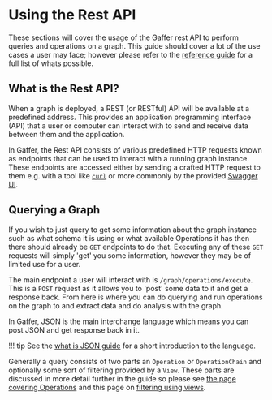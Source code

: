 # Using the Rest API

These sections will cover the usage of the Gaffer rest API to perform queries
and operations on a graph. This guide should cover a lot of the use cases a user
may face; however please refer to the [reference guide](../../reference/intro.md)
for a full list of whats possible.

## What is the Rest API?

When a graph is deployed, a REST (or RESTful) API will be available at a
predefined address. This provides an application programming interface (API)
that a user or computer can interact with to send and receive data between them
and the application.

In Gaffer, the Rest API consists of various predefined HTTP requests known as
endpoints that can be used to interact with a running graph instance. These
endpoints are accessed either by sending a crafted HTTP request to them e.g.
with a tool like [`curl`](https://curl.se/docs/httpscripting.html) or more
commonly by the provided [Swagger UI](https://swagger.io/).

## Querying a Graph

If you wish to just query to get some information about the graph instance such
as what schema it is using or what available Operations it has then there
should already be `GET` endpoints to do that. Executing any of these `GET`
requests will simply 'get' you some information, however they may be of limited
use for a user.

The main endpoint a user will interact with is `/graph/operations/execute`. This
is a `POST` request as it allows you to 'post' some data to it and get a
response back. From here is where you can do querying and run operations on the
graph to and extract data and do analysis with the graph.

In Gaffer, JSON is the main interchange language which means you can post JSON
and get response back in it.

!!! tip
    See the [what is JSON guide](../gaffer-basics/what-is-json.md) for a
    short introduction to the language.

Generally a query consists of two parts an `Operation` or `OperationChain` and
optionally some sort of filtering provided by a `View`. These parts are
discussed in more detail further in the guide so please see [the page covering
Operations](../query/gaffer-syntax/operations.md) and this page on
[filtering using views](../query/gaffer-syntax/filtering.md).
